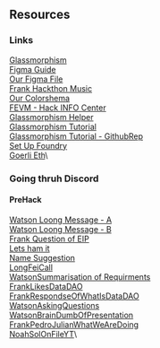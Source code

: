 ## Resources

### Links

[Glassmorphism](https://www.freecodecamp.org/news/glassmorphism-how-to-create-a-glass-card-in-figma/)\
[Figma Guide](https://danielschifano.notion.site/Complete-Web-Mobile-Designer-Resources-d1d9b6868a7746ffb3b6f02703ac7724)\
[Our Figma File](https://www.figma.com/file/QrZVocHLWPcRigUymCbNOB/Limbo?node-id=15%3A2&t=DZ2V5mLH5kjON0L4-0)\
[Frank Hackthon Music](https://www.youtube.com/watch?v=hLXZ2RbGO1g&t=202s)\
[Our Colorshema](https://coolors.co/343434-454ade-da4167-e7e7e7-e3b505)\
[FEVM - Hack INFO Center](https://ethglobal.notion.site/Hack-FEVM-Info-Center-e6d1289955e14ec8a1d022b31ec04d61)\
[Glassmorphism Helper](https://css.glass/)\
[Glassmorphism Tutorial](https://www.youtube.com/watch?v=O7WbVj5apxU)\
[Glassmorphism Tutorial - GithubRep](https://github.com/developedbyed/glass-website)\
[Set Up Foundry](https://ethereum-blockchain-developer.com/2022-06-nft-truffle-hardhat-foundry/14-foundry-setup/)\
[Goerli Eth](https://faucets.chain.link/)\

### Going thruh Discord

#### PreHack

[Watson Loong Message - A](./WatsonMessage.md)\
[Watson Loong Message - B](./WatsonMessage2.md)\
[Frank Question of EIP](./FrankQuestionOfEIP.md)\
[Lets ham it](./Ham.jpeg)\
[Name Suggestion](./NoahNameSuggestion.md)\
[LongFeiCall](./LongFeiCall.jpeg)\
[WatsonSummarisation of Requirments](./WatsonSummarisationOfRequirments.md)\
[FrankLikesDataDAO](./FrankLikesDataDAO.md)\
[FrankRespondseOfWhatIsDataDAO](./FrankRespondseOfWhatIsDataDAO.md)\
[WatsonAskingQuestions](./WatsonAskingQuestions.md)\
[WatsonBrainDumbOfPresentation](./WatsonBrainDumbOfPresentation.md)\
[FrankPedroJulianWhatWeAreDoing](./FrankPedroJulianWhatWeAreDoing.md)\
[NoahSolOnFileYT](https://www.youtube.com/watch?v=IOcaMaxiEYw)\
